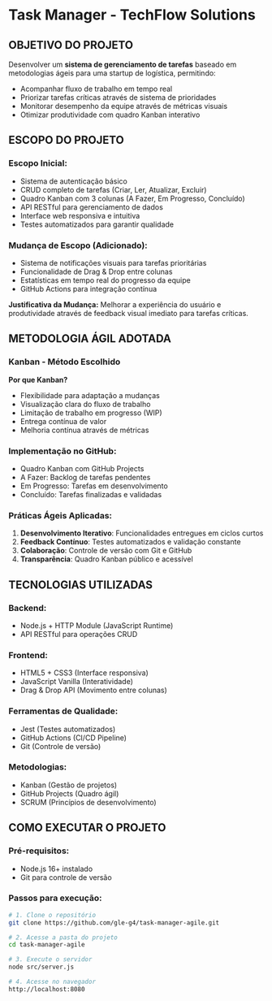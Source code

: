 # Task Manager - TechFlow Solutions

## OBJETIVO DO PROJETO

Desenvolver um **sistema de gerenciamento de tarefas** baseado em metodologias ágeis para uma startup de logística, permitindo:

- Acompanhar fluxo de trabalho em tempo real
- Priorizar tarefas críticas através de sistema de prioridades
- Monitorar desempenho da equipe através de métricas visuais
- Otimizar produtividade com quadro Kanban interativo

## ESCOPO DO PROJETO

### Escopo Inicial:
- Sistema de autenticação básico
- CRUD completo de tarefas (Criar, Ler, Atualizar, Excluir)
- Quadro Kanban com 3 colunas (A Fazer, Em Progresso, Concluído)
- API RESTful para gerenciamento de dados
- Interface web responsiva e intuitiva
- Testes automatizados para garantir qualidade

### Mudança de Escopo (Adicionado):
- Sistema de notificações visuais para tarefas prioritárias
- Funcionalidade de Drag & Drop entre colunas
- Estatísticas em tempo real do progresso da equipe
- GitHub Actions para integração contínua

**Justificativa da Mudança:** Melhorar a experiência do usuário e produtividade através de feedback visual imediato para tarefas críticas.

## METODOLOGIA ÁGIL ADOTADA

### Kanban - Método Escolhido

**Por que Kanban?**
- Flexibilidade para adaptação a mudanças
- Visualização clara do fluxo de trabalho
- Limitação de trabalho em progresso (WIP)
- Entrega contínua de valor
- Melhoria contínua através de métricas

### Implementação no GitHub:
- Quadro Kanban com GitHub Projects
- A Fazer: Backlog de tarefas pendentes
- Em Progresso: Tarefas em desenvolvimento
- Concluído: Tarefas finalizadas e validadas

### Práticas Ágeis Aplicadas:
1. **Desenvolvimento Iterativo**: Funcionalidades entregues em ciclos curtos
2. **Feedback Contínuo**: Testes automatizados e validação constante
3. **Colaboração**: Controle de versão com Git e GitHub
4. **Transparência**: Quadro Kanban público e acessível

## TECNOLOGIAS UTILIZADAS

### Backend:
- Node.js + HTTP Module (JavaScript Runtime)
- API RESTful para operações CRUD

### Frontend:
- HTML5 + CSS3 (Interface responsiva)
- JavaScript Vanilla (Interatividade)
- Drag & Drop API (Movimento entre colunas)

### Ferramentas de Qualidade:
- Jest (Testes automatizados)
- GitHub Actions (CI/CD Pipeline)
- Git (Controle de versão)

### Metodologias:
- Kanban (Gestão de projetos)
- GitHub Projects (Quadro ágil)
- SCRUM (Princípios de desenvolvimento)

## COMO EXECUTAR O PROJETO

### Pré-requisitos:
- Node.js 16+ instalado
- Git para controle de versão

### Passos para execução:
```bash
# 1. Clone o repositório
git clone https://github.com/gle-g4/task-manager-agile.git

# 2. Acesse a pasta do projeto
cd task-manager-agile

# 3. Execute o servidor
node src/server.js

# 4. Acesse no navegador
http://localhost:8080

